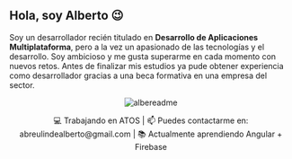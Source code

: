 ## Hola, soy Alberto 😉

Soy un desarrollador recién titulado en **Desarrollo de Aplicaciones Multiplataforma**, pero a la vez un apasionado de las tecnologías y el desarrollo. Soy ambicioso y me gusta superarme en cada momento con nuevos retos. Antes de finalizar mis estudios ya pude obtener experiencia como desarrollador gracias a una beca formativa en una empresa del sector.
<p align="center">
  <img src="https://user-images.githubusercontent.com/44638858/113925302-c6e17700-97e2-11eb-9a73-4a152cb3affa.png" alt="albereadme"/>
</p>
<p align="center">
    💻 Trabajando en ATOS | 📫 Puedes contactarme en: abreulindealberto@gmail.com | 📚 Actualmente aprendiendo Angular + Firebase
</p>



